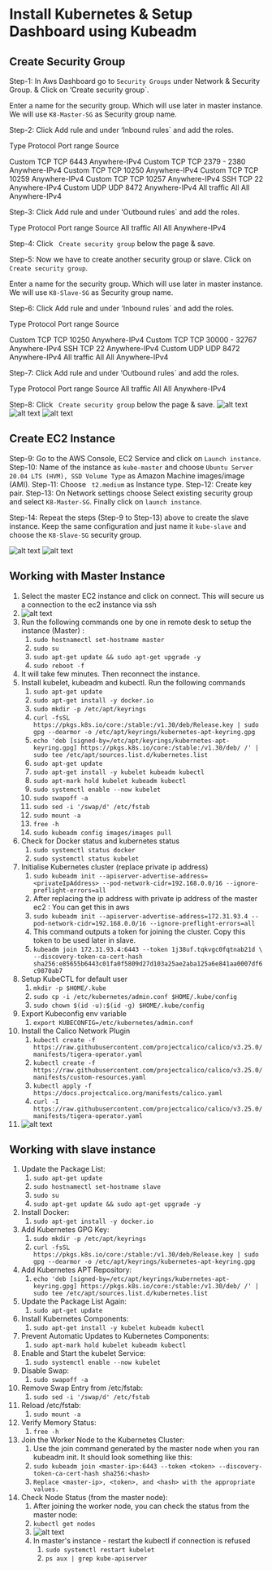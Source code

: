 # Install Kubernetes & Setup Dashboard using Kubeadm

## Create Security Group

Step-1:	In Aws Dashboard go to `Security Groups` under Network & Security Group. & Click on ‘Create security group`.

Enter a name for the security group. Which will use later in master instance. We will use `K8-Master-SG` as Security group name.

Step-2:	Click Add rule and under ‘Inbound rules` and add the roles.

Type	    Protocol	Port range	Source

Custom TCP	TCP	        6443	    Anywhere-IPv4
Custom TCP	TCP	        2379 - 2380	Anywhere-IPv4
Custom TCP	TCP	        10250	    Anywhere-IPv4
Custom TCP	TCP	        10259	    Anywhere-IPv4
Custom TCP	TCP	        10257	    Anywhere-IPv4
SSH	        TCP	        22	        Anywhere-IPv4
Custom UDP	UDP	        8472	    Anywhere-IPv4
All traffic	All	        All	        Anywhere-IPv4

Step-3:	Click Add rule and under ‘Outbound rules` and add the roles.

Type	Protocol	Port range	Source
All traffic	All	All	Anywhere-IPv4

Step-4:	Click ` Create security group` below the page & save.

Step-5:	Now we have to create another security group or slave. Click on `Create security group`.

Enter a name for the security group. Which will use later in master instance. We will use `K8-Slave-SG` as Security group name.

Step-6:	Click Add rule and under ‘Inbound rules` and add the roles.

Type	     Protocol	Port range	    Source
 
Custom TCP	 TCP	    10250	        Anywhere-IPv4
Custom TCP	 TCP	    30000 - 32767	Anywhere-IPv4
SSH	         TCP	    22	            Anywhere-IPv4
Custom UDP	 UDP	    8472	        Anywhere-IPv4
All traffic	 All	    All	            Anywhere-IPv4

Step-7:	Click Add rule and under ‘Outbound rules` and add the roles.

Type	        Protocol	Port range	Source
All traffic	    All	        All	        Anywhere-IPv4

Step-8:	Click ` Create security group` below the page & save.
![alt text](images/image.png)
![alt text](images/image-1.png)
![alt text](images/image-2.png)

## Create EC2 Instance

Step-9:	Go to the AWS Console, EC2 Service and click on `Launch instance`.
Step-10:	Name of the instance as `kube-master` and choose `Ubuntu Server 20.04 LTS (HVM), SSD Volume Type` as Amazon Machine images/image (AMI).
Step-11:	Choose ` t2.medium` as Instance type.
Step-12:	Create key pair.
Step-13:	On Network settings choose Select existing security group and select `K8-Master-SG`. Finally click on `launch instance`.

Step-14:	Repeat the steps (Step-9 to Step-13) above to create the slave instance. Keep the same configuration and just name it `kube-slave` and choose the `K8-Slave-SG` security group.

![alt text](images/image-3.png)
![alt text](images/image-4.png)

## Working with Master Instance

1. Select the master EC2 instance and click on connect. This will secure us a connection to the ec2 instance via ssh
2. ![alt text](images/image-5.png)
3. Run the following commands one by one in remote desk to setup the instance (Master) :
   1. `sudo hostnamectl set-hostname master`
   2. `sudo su`
   3. `sudo apt-get update && sudo apt-get upgrade -y`
   4. `sudo reboot -f`
4. It will take few minutes. Then reconnect the instance.
5. Install kubelet, kubeadm and kubectl. Run the following commands
   1. `sudo apt-get update`
   2. `sudo apt-get install -y docker.io`
   3. `sudo mkdir -p /etc/apt/keyrings`
   4. `curl -fsSL https://pkgs.k8s.io/core:/stable:/v1.30/deb/Release.key | sudo gpg --dearmor -o /etc/apt/keyrings/kubernetes-apt-keyring.gpg`
   5. `echo 'deb [signed-by=/etc/apt/keyrings/kubernetes-apt-keyring.gpg] https://pkgs.k8s.io/core:/stable:/v1.30/deb/ /' | sudo tee /etc/apt/sources.list.d/kubernetes.list`
   6. `sudo apt-get update`
   7. `sudo apt-get install -y kubelet kubeadm kubectl`
   8. `sudo apt-mark hold kubelet kubeadm kubectl`
   9. `sudo systemctl enable --now kubelet`
   10. `sudo swapoff -a`
   11. `sudo sed -i '/swap/d' /etc/fstab`
   12. `sudo mount -a`
   13. `free -h`
   14. `sudo kubeadm config images/images pull`
6. Check for Docker status and kubernetes status
   1. `sudo systemctl status docker`
   2. `sudo systemctl status kubelet`
7. Initialise Kubernetes cluster (replace private ip address)
   1. `sudo kubeadm init --apiserver-advertise-address=<privateIpAddress> --pod-network-cidr=192.168.0.0/16 --ignore-preflight-errors=all`
   2. After replacing the ip address with private ip address of the master ec2 : You can get this in aws 
   3. `sudo kubeadm init --apiserver-advertise-address=172.31.93.4 --pod-network-cidr=192.168.0.0/16 --ignore-preflight-errors=all`
   4. This command outputs a token for joining the cluster. Copy this token to  be used later in slave.
   5. `kubeadm join 172.31.93.4:6443 --token 1j38uf.tqkvgc0fqtnab21d \
        --discovery-token-ca-cert-hash sha256:e85655b6443c01fa0f5809d27d103a25ae2aba125a6e841aa0007df6c9870ab7`
8. Setup KubeCTL for default user
   1. `mkdir -p $HOME/.kube`
   2. `sudo cp -i /etc/kubernetes/admin.conf $HOME/.kube/config`
   3. `sudo chown $(id -u):$(id -g) $HOME/.kube/config`
9. Export Kubeconfig env variable
   1.  `export KUBECONFIG=/etc/kubernetes/admin.conf`
10. Install the Calico Network Plugin
    1. `kubectl create -f https://raw.githubusercontent.com/projectcalico/calico/v3.25.0/manifests/tigera-operator.yaml`
    2. `kubectl create -f https://raw.githubusercontent.com/projectcalico/calico/v3.25.0/manifests/custom-resources.yaml`
    3. `kubectl apply -f https://docs.projectcalico.org/manifests/calico.yaml`
    4. `curl -I https://raw.githubusercontent.com/projectcalico/calico/v3.25.0/manifests/tigera-operator.yaml`
11. ![alt text](images/image-6.png)

## Working with slave instance

1. Update the Package List:
   1. `sudo apt-get update`
   2. `sudo hostnamectl set-hostname slave`
   3. `sudo su`
   4. `sudo apt-get update && sudo apt-get upgrade -y`
2. Install Docker:
   1. `sudo apt-get install -y docker.io`
3. Add Kubernetes GPG Key:
   1. `sudo mkdir -p /etc/apt/keyrings`
   2. `curl -fsSL https://pkgs.k8s.io/core:/stable:/v1.30/deb/Release.key | sudo gpg --dearmor -o /etc/apt/keyrings/kubernetes-apt-keyring.gpg`
4. Add Kubernetes APT Repository:
   1. `echo 'deb [signed-by=/etc/apt/keyrings/kubernetes-apt-keyring.gpg] https://pkgs.k8s.io/core:/stable:/v1.30/deb/ /' | sudo tee /etc/apt/sources.list.d/kubernetes.list`
5. Update the Package List Again:
   1. `sudo apt-get update`
6. Install Kubernetes Components:
   1. `sudo apt-get install -y kubelet kubeadm kubectl`
7. Prevent Automatic Updates to Kubernetes Components:
   1. `sudo apt-mark hold kubelet kubeadm kubectl`
8. Enable and Start the kubelet Service:
   1. `sudo systemctl enable --now kubelet`
9. Disable Swap:
    1. `sudo swapoff -a`
10. Remove Swap Entry from /etc/fstab:
    1. `sudo sed -i '/swap/d' /etc/fstab`
11. Reload /etc/fstab:
    1. `sudo mount -a`
12. Verify Memory Status:
    1. `free -h`
13. Join the Worker Node to the Kubernetes Cluster: 
    1. Use the join command generated by the master node when you ran kubeadm init. It should look something like this:
    2. `sudo kubeadm join <master-ip>:6443 --token <token> --discovery-token-ca-cert-hash sha256:<hash>`
    3. `Replace <master-ip>, <token>, and <hash> with the appropriate values.`
14. Check Node Status (from the master node):
    1.  After joining the worker node, you can check the status from the master node:
    2.  `kubectl get nodes`
    3.  ![alt text](images/image-7.png)
    4.  In master's instance - restart the kubectl if connection is refused
        1.  `sudo systemctl restart kubelet`
        2.  `ps aux | grep kube-apiserver`
